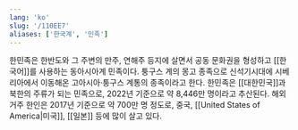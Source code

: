 ```yaml
---
lang: 'ko'
slug: '/110EE7'
aliases: ['한국계', '민족']
---
```


한민족은 한반도와 그 주변의 만주, 연해주 등지에 살면서
공동 문화권을 형성하고 [[한국어]]를 사용하는 동아시아계 민족이다.
퉁구스 계의 몽고 종족으로 신석기시대에 시베리아에서 이동해온
고아시아·퉁구스 계통의 종족이라고 한다.
한민족은 [[대한민국]]과 북한의 주류가 되는 민족으로,
2022년 기준으로 약 8,446만 명이라고 추산된다.
해외 거주 한인은 2017년 기준으로 약 700만 명 정도로,
중국, [[United States of America|미국]], [[일본]] 등에 많이 살고 있다.
